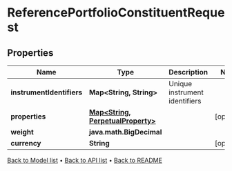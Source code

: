 

# ReferencePortfolioConstituentRequest


## Properties

| Name | Type | Description | Notes |
|------------ | ------------- | ------------- | -------------|
|**instrumentIdentifiers** | **Map&lt;String, String&gt;** | Unique instrument identifiers |  |
|**properties** | [**Map&lt;String, PerpetualProperty&gt;**](PerpetualProperty.md) |  |  [optional] |
|**weight** | **java.math.BigDecimal** |  |  |
|**currency** | **String** |  |  [optional] |



[Back to Model list](../README.md#documentation-for-models) &#8226; [Back to API list](../README.md#documentation-for-api-endpoints) &#8226; [Back to README](../README.md)


